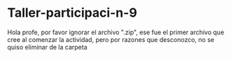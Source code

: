 # Taller-participaci-n-9
Hola profe, por favor ignorar el archivo ".zip", ese fue el primer archivo que cree al comenzar la actividad, pero por razones que desconozco, no se quiso eliminar de la carpeta
